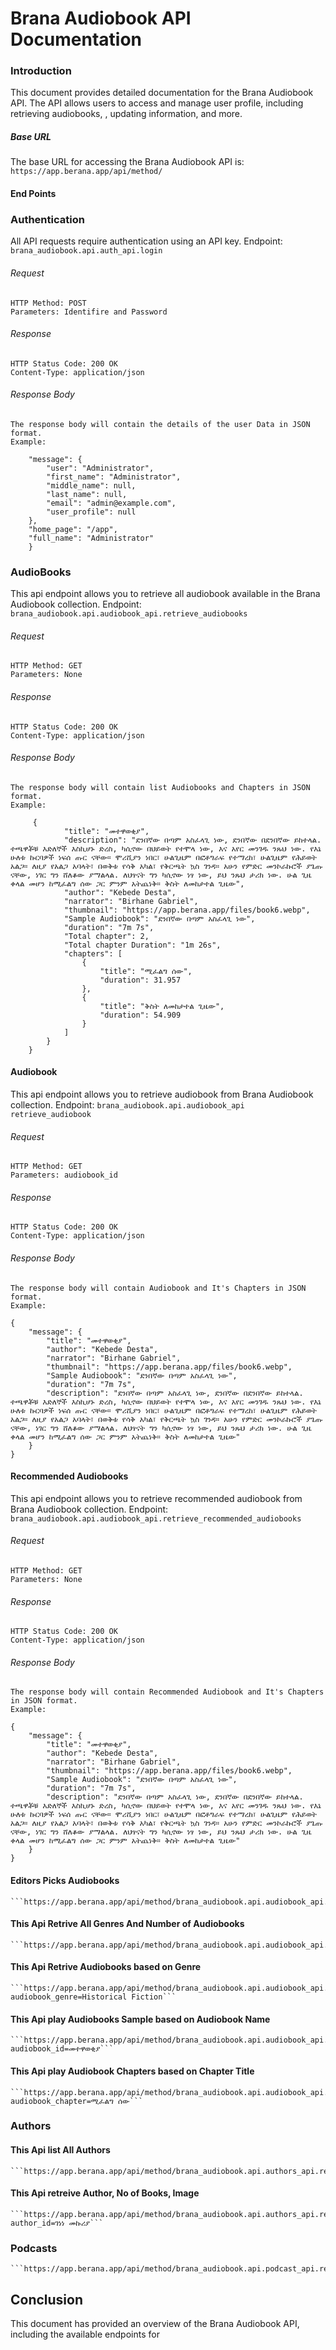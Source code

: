# Brana Audiobook API Documentation
### Introduction
This document provides detailed documentation for the Brana Audiobook API. The API allows users to access and manage user profile, including retrieving audiobooks, , updating information, and more.
##### Base URL
The base URL for accessing the Brana Audiobook API is: 
       ```https://app.berana.app/api/method/```
#### End Points
### Authentication
All API requests require authentication using an API key.
Endpoint: ```brana_audiobook.api.auth_api.login```
###### Request
    HTTP Method: POST
    Parameters: Identifire and Password
###### Response
    HTTP Status Code: 200 OK
    Content-Type: application/json
###### Response Body
    The response body will contain the details of the user Data in JSON format.
    Example:
```{
    "message": {
        "user": "Administrator",
        "first_name": "Administrator",
        "middle_name": null,
        "last_name": null,
        "email": "admin@example.com",
        "user_profile": null
    },
    "home_page": "/app",
    "full_name": "Administrator"
    }
```
### AudioBooks
This api endpoint allows you to retrieve all audiobook available in the Brana Audiobook collection.
Endpoint: ```brana_audiobook.api.audiobook_api.retrieve_audiobooks```
###### Request
    HTTP Method: GET
    Parameters: None
###### Response
    HTTP Status Code: 200 OK
    Content-Type: application/json
###### Response Body
    The response body will contain list Audiobooks and Chapters in JSON format.
    Example:
```{
     {
            "title": "መተዋወቂያ",
            "description": "ደንበኛው በጣም አስፈላጊ ነው, ደንበኛው በደንበኛው ይከተላል. ተጫዋቾቹ እድለኞች እስኪሆኑ ድረስ, ካሲኖው በህይወት የተሞላ ነው, እና አየር መንገዱ ንጹህ ነው. የእኔ ሁለቱ ኩርባዎች ነፍሰ ጡር ናቸው። ሞሪሺያን ነበር፣ ሁልጊዜም በፎቶግራፍ የተማረከ፣ ሁልጊዜም የሕይወት አልጋ። ለዚያ የአልጋ አባላት፣ በወቅቱ የሳቅ አካል፣ የቅርጫት ኳስ ገንዳ። አሁን የምድር መንኮራኩሮች ያጌጡ ናቸው, ነገር ግን ሸለቆው ያማልላል. ለህፃናት ግን ካሲኖው ነፃ ነው, ይህ ንጹህ ታሪክ ነው. ሁል ጊዜ ቀላል መሆን ከሚፈልግ ሰው ጋር ምንም አትጨነቅ። ቅስት ለመከታተል ጊዜው",
            "author": "Kebede Desta",
            "narrator": "Birhane Gabriel",
            "thumbnail": "https://app.berana.app/files/book6.webp",
            "Sample Audiobook": "ደንበኛው በጣም አስፈላጊ ነው",
            "duration": "7m 7s",
            "Total chapter": 2,
            "Total chapter Duration": "1m 26s",
            "chapters": [
                {
                    "title": "ሚፈልግ ሰው",
                    "duration": 31.957
                },
                {
                    "title": "ቅስት ለመከታተል ጊዜው",
                    "duration": 54.909
                }
            ]
        }
    }
```
#### Audiobook
This api endpoint allows you to retrieve audiobook from Brana Audiobook collection.
Endpoint: ```brana_audiobook.api.audiobook_api retrieve_audiobook```
###### Request
    HTTP Method: GET
    Parameters: audiobook_id
###### Response
    HTTP Status Code: 200 OK
    Content-Type: application/json
###### Response Body
    The response body will contain Audiobook and It's Chapters in JSON format.
    Example:
```
{
    "message": {
        "title": "መተዋወቂያ",
        "author": "Kebede Desta",
        "narrator": "Birhane Gabriel",
        "thumbnail": "https://app.berana.app/files/book6.webp",
        "Sample Audiobook": "ደንበኛው በጣም አስፈላጊ ነው",
        "duration": "7m 7s",
        "description": "ደንበኛው በጣም አስፈላጊ ነው, ደንበኛው በደንበኛው ይከተላል. ተጫዋቾቹ እድለኞች እስኪሆኑ ድረስ, ካሲኖው በህይወት የተሞላ ነው, እና አየር መንገዱ ንጹህ ነው. የእኔ ሁለቱ ኩርባዎች ነፍሰ ጡር ናቸው። ሞሪሺያን ነበር፣ ሁልጊዜም በፎቶግራፍ የተማረከ፣ ሁልጊዜም የሕይወት አልጋ። ለዚያ የአልጋ አባላት፣ በወቅቱ የሳቅ አካል፣ የቅርጫት ኳስ ገንዳ። አሁን የምድር መንኮራኩሮች ያጌጡ ናቸው, ነገር ግን ሸለቆው ያማልላል. ለህፃናት ግን ካሲኖው ነፃ ነው, ይህ ንጹህ ታሪክ ነው. ሁል ጊዜ ቀላል መሆን ከሚፈልግ ሰው ጋር ምንም አትጨነቅ። ቅስት ለመከታተል ጊዜው"
    }
}
```
#### Recommended Audiobooks 
This api endpoint allows you to retrieve recommended audiobook from Brana Audiobook collection.
Endpoint: ```brana_audiobook.api.audiobook_api.retrieve_recommended_audiobooks```
###### Request
    HTTP Method: GET
    Parameters: None
###### Response
    HTTP Status Code: 200 OK
    Content-Type: application/json
###### Response Body
    The response body will contain Recommended Audiobook and It's Chapters in JSON format.
    Example:
```
{
    "message": {
        "title": "መተዋወቂያ",
        "author": "Kebede Desta",
        "narrator": "Birhane Gabriel",
        "thumbnail": "https://app.berana.app/files/book6.webp",
        "Sample Audiobook": "ደንበኛው በጣም አስፈላጊ ነው",
        "duration": "7m 7s",
        "description": "ደንበኛው በጣም አስፈላጊ ነው, ደንበኛው በደንበኛው ይከተላል. ተጫዋቾቹ እድለኞች እስኪሆኑ ድረስ, ካሲኖው በህይወት የተሞላ ነው, እና አየር መንገዱ ንጹህ ነው. የእኔ ሁለቱ ኩርባዎች ነፍሰ ጡር ናቸው። ሞሪሺያን ነበር፣ ሁልጊዜም በፎቶግራፍ የተማረከ፣ ሁልጊዜም የሕይወት አልጋ። ለዚያ የአልጋ አባላት፣ በወቅቱ የሳቅ አካል፣ የቅርጫት ኳስ ገንዳ። አሁን የምድር መንኮራኩሮች ያጌጡ ናቸው, ነገር ግን ሸለቆው ያማልላል. ለህፃናት ግን ካሲኖው ነፃ ነው, ይህ ንጹህ ታሪክ ነው. ሁል ጊዜ ቀላል መሆን ከሚፈልግ ሰው ጋር ምንም አትጨነቅ። ቅስት ለመከታተል ጊዜው"
    }
}
```
#### Editors Picks Audiobooks
    ```https://app.berana.app/api/method/brana_audiobook.api.audiobook_api.retrieve_editors_picks```
#### This Api Retrive All Genres And Number of Audiobooks  
    ```https://app.berana.app/api/method/brana_audiobook.api.audiobook_api.retreive_audiobook_genres```
#### This Api Retrive Audiobooks based on Genre 
    ```https://app.berana.app/api/method/brana_audiobook.api.audiobook_api.retreive_audiobook_genre?audiobook_genre=Historical Fiction```
#### This Api play Audiobooks Sample based on Audiobook Name  
    ```https://app.berana.app/api/method/brana_audiobook.api.audiobook_api.audiobook_sample?audiobook_id=መተዋወቂያ```
#### This Api play Audiobook Chapters based on Chapter Title
    ```https://app.berana.app/api/method/brana_audiobook.api.audiobook_api.play_audiobook_chapter?audiobook_chapter=ሚፈልግ ሰው```
### Authors
#### This Api list All Authors
    ```https://app.berana.app/api/method/brana_audiobook.api.authors_api.retrive_authors```
#### This Api retreive Author, No of Books, Image 
    ```https://app.berana.app/api/method/brana_audiobook.api.authors_api.retrieve_author?author_id=ገነነ መኩሪያ```
### Podcasts
    ```https://app.berana.app/api/method/brana_audiobook.api.podcast_api.retrieve_podcasts```


## Conclusion
This document has provided an overview of the Brana Audiobook API, including the available endpoints for